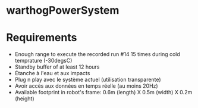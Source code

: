 # warthogPowerSystem

# Requirements
- Enough range to execute the recorded run #14 15 times during cold temprature (-30degsC)
- Standby buffer of at least 12 hours
- Étanche à l'eau et aux impacts
- Plug n play avec le système actuel (utilisation transparente)
- Avoir accès aux données en temps réelle (au moins 20Hz) 
- Available footprint in robot's frame: 0.6m (length) X 0.5m (width) X 0.2m (height)

